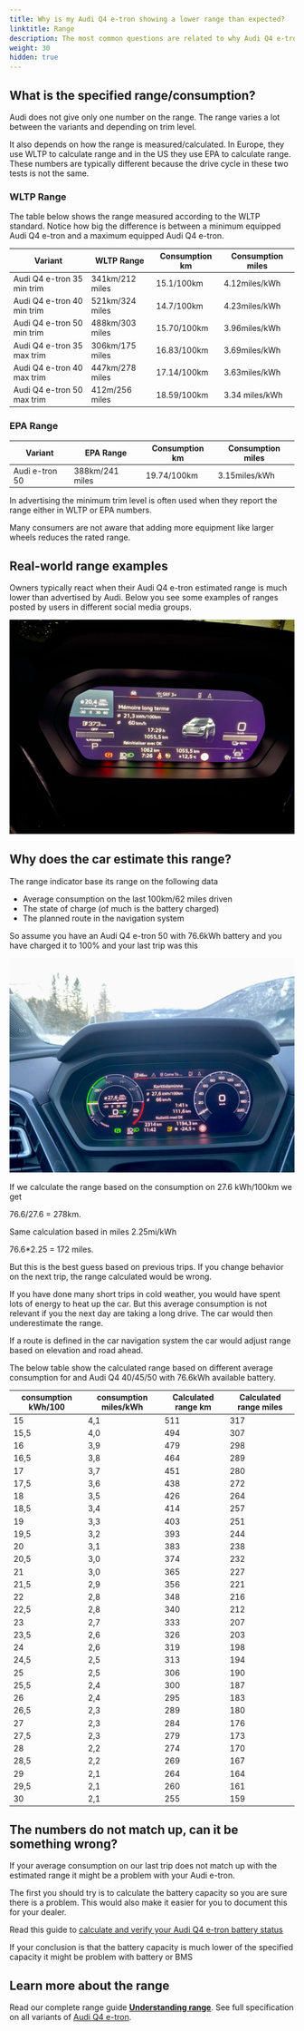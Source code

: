 ```yaml
---
title: Why is my Audi Q4 e-tron showing a lower range than expected?
linktitle: Range
description: The most common questions are related to why Audi Q4 e-tron owners experience that the car shows a lower expected range than specified.
weight: 30
hidden: true
---
```


## What is the specified range/consumption?

Audi does not give only one number on the range. The range varies a lot between the variants and depending on trim level.

It also depends on how the range is measured/calculated. In Europe, they use WLTP to calculate range and in the US they use EPA to calculate range.
These numbers are typically different because the drive cycle in these two tests is not the same.

### WLTP Range

The table below shows the range measured according to the WLTP standard. Notice how big the difference is between a minimum equipped Audi Q4 e-tron and a maximum equipped Audi Q4 e-tron.

| Variant | WLTP Range | Consumption km | Consumption miles |
|-------|-----------|-----------|------|
| Audi Q4 e-tron 35 min trim |  341km/212 miles | 15.1/100km | 4.12miles/kWh |
| Audi Q4 e-tron 40 min trim |  521km/324 miles | 14.7/100km | 4.23miles/kWh |
| Audi Q4 e-tron 50 min trim |  488km/303 miles | 15.70/100km | 3.96miles/kWh |
| Audi Q4 e-tron 35 max trim |  306km/175 miles | 16.83/100km | 3.69miles/kWh |
| Audi Q4 e-tron 40 max trim |  447km/278 miles | 17.14/100km | 3.63miles/kWh |
| Audi Q4 e-tron 50 max trim |  412m/256 miles | 18.59/100km | 3.34 miles/kWh |

### EPA Range

| Variant | EPA Range | Consumption km | Consumption miles |
|-------|-----------|-----------|------|
| Audi e-tron 50 |  388km/241 miles | 19.74/100km | 3.15miles/kWh |

In advertising the minimum trim level is often used when they report the range either in WLTP or EPA numbers.

Many consumers are not aware that adding more equipment like larger wheels reduces the rated range.

## Real-world range examples

Owners typically react when their Audi Q4 e-tron estimated range is much lower than advertised by Audi.
Below you see some examples of ranges posted by users in different social media groups.

![Low range](lowrangeexample.jpg)

## Why does the car estimate this range?

The range indicator base its range on the following data

- Average consumption on the last 100km/62 miles driven
- The state of charge (of much is the battery charged)
- The planned route in the navigation system

So assume you have an Audi Q4 e-tron 50 with 76.6kWh battery and you have charged it to 100% and your last trip was this

![Triphistory](triphistory.jpg "Triphistory")

If we calculate the range based on the consumption on 27.6 kWh/100km we get

76.6/27.6 = 278km.

Same calculation based in miles 2.25mi/kWh

76.6*2.25 = 172 miles.

But this is the best guess based on previous trips. If you change behavior on the next trip, the range calculated would be wrong.

If you have done many short trips in cold weather, you would have spent lots of energy to heat up the car. But this average consumption is not relevant if you the next day are taking a long drive. The car would then underestimate the range.

If a route is defined in the car navigation system the car would adjust range based on elevation and road ahead.

The below table show the calculated range based on different average consumption for and Audi Q4 40/45/50 with 76.6kWh available battery.

|consumption kWh/100|consumption miles/kWh|Calculated range km|Calculated range miles|
|---|---|--|---------|
|15|4,1|511|317
|15,5 |4,0|494|307|
|16|3,9|479|298|
|16,5|3,8|464|289|
|17|3,7|451|280|
|17,5|3,6|438|272|
|18|3,5|426|264|
|18,5|3,4|414|257|
|19|3,3|403|251|
|19,5|3,2|393|244|
|20|3,1|383|238|
|20,5|3,0|374|232|
|21|3,0|365|227|
|21,5|2,9|356|221|
|22|2,8|348|216|
|22,5|2,8|340|212|
|23|2,7|333|207|
|23,5|2,6|326|203|
|24|2,6|319|198|
|24,5|2,5|313|194|
|25|2,5|306|190|
|25,5|2,4|300|187|
|26|2,4|295|183|
|26,5|2,3|289|180|
|27 |2,3|284|176|
|27,5|2,3|279|173|
|28 |2,2|274|170|
|28,5|2,2|269|167|
|29 |2,1|264|164|
|29,5|2,1|260|161|
|30 |2,1|255|159|

## The numbers do not match up, can it be something wrong?

If your average consumption on our last trip does not match up with the estimated range it might be a problem with your Audi e-tron.

The first you should try is to calculate the battery capacity so you are sure there is a problem. This would also make it easier for you to document this for your dealer.

Read this guide to [calculate and verify your Audi Q4 e-tron battery status](../../../../../guides/checkingbatteryhealth/)

If your conclusion is that the battery capacity is much lower of the specified capacity it might be problem with battery or BMS

## Learn more about the range

Read our complete range guide **[Understanding range](../../../../../guides/understandingrange/)**.
See full specification on all variants of [Audi Q4 e-tron](../../../specifications).
